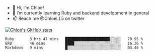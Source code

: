 - 💞️  Hi, I’m Chloe!
- 🌱  I’m currently learning Ruby and backend development in general
- 📫  Reach me @ChloeLL5 on twitter

[![Chloe's GitHub stats](https://github-readme-stats.vercel.app/api?username=chloell5&count_private=true&theme=cobalt&show_icons=true)](https://github.com/anuraghazra/github-readme-stats)

<!--START_SECTION:waka-->
```text
Ruby       3 hrs 47 mins   ████████████████████░░░░░   79.95 % 
ERB        46 mins         ████░░░░░░░░░░░░░░░░░░░░░   16.36 % 
Markdown   9 mins          █░░░░░░░░░░░░░░░░░░░░░░░░   03.46 % 
```
<!--END_SECTION:waka-->

